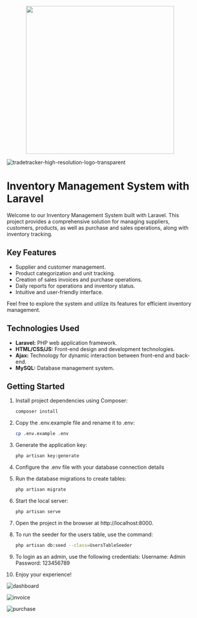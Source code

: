 <p align="center"><a href="https://laravel.com" target="_blank"><img src="https://raw.githubusercontent.com/laravel/art/master/logo-lockup/5%20SVG/2%20CMYK/1%20Full%20Color/laravel-logolockup-cmyk-red.svg" width="400"></a></p>

![tradetracker-high-resolution-logo-transparent](https://github.com/HebaElshamy/TradeTracker/assets/46092804/30e7447c-a364-405d-893e-e393a132e314)


# Inventory Management System with Laravel

Welcome to our Inventory Management System built with Laravel. This project provides a comprehensive solution for managing suppliers, customers, products, as well as purchase and sales operations, along with inventory tracking.

## Key Features

- Supplier and customer management.
- Product categorization and unit tracking.
- Creation of sales invoices and purchase operations.
- Daily reports for operations and inventory status.
- Intuitive and user-friendly interface.

Feel free to explore the system and utilize its features for efficient inventory management.

## Technologies Used

- **Laravel:** PHP web application framework.
- **HTML/CSS/JS:** Front-end design and development technologies.
- **Ajax:** Technology for dynamic interaction between front-end and back-end.
- **MySQL:** Database management system.

## Getting Started

1. Install project dependencies using Composer:

   ```bash
   composer install
2. Copy the .env.example file and rename it to .env:
    ```bash
    cp .env.example .env
3. Generate the application key:
    ```bash
    php artisan key:generate
4. Configure the .env file with your database connection details
5. Run the database migrations to create tables:
    ```bash
    php artisan migrate
6. Start the local server:
    ```bash
    php artisan serve
7. Open the project in the browser at http://localhost:8000.
8. To run the seeder for the users table, use the command:
    ```bash
    php artisan db:seed --class=UsersTableSeeder
9. To login as an admin, use the following credentials:
    Username: Admin
    Password: 123456789
10. Enjoy your experience!
    
![dashboard](https://github.com/HebaElshamy/TradeTracker/assets/46092804/29c41a07-55fc-4b22-ad37-ba87a5114a3c)

![invoice](https://github.com/HebaElshamy/TradeTracker/assets/46092804/7f3af888-ef95-4d96-98fd-76ed26981c6a)

![purchase](https://github.com/HebaElshamy/TradeTracker/assets/46092804/746f2871-553d-4acd-8e35-84d4388e9e37)

